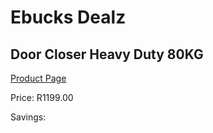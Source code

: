 
# Ebucks Dealz
## Door Closer Heavy Duty 80KG
[Product Page](https://www.ebucks.com/web/shop/productSelected.do?prodId=1200486874&catId=714962196)

Price: R1199.00

Savings: 


	